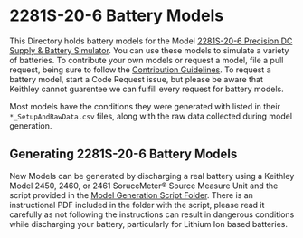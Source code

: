 # 2281S-20-6 Battery Models

This Directory holds battery models for the Model [2281S-20-6 Precision DC Supply & Battery Simulator](https://www.tek.com/tektronix-and-keithley-dc-power-supplies/2281s).  You can use these models to simulate a variety of batteries. To contribute your own models or request a model, file a pull request, being sure to follow the [Contribution Guidelines](../../../README.md#contributing).  To request a battery model, start a Code Request issue, but please be aware that Keithley cannot guarentee we can fulfill every request for battery models.

Most models have the conditions they were generated with listed in their `*_SetupAndRawData.csv` files, along with the raw data collected during model generation.

## Generating 2281S-20-6 Battery Models

New Models can be generated by discharging a real battery using a Keithley Model 2450, 2460, or 2461 SoruceMeter&reg; Source Measure Unit and the script provided in the [Model Generation Script Folder](./Model_Generation_Script).  There is an instructional PDF included in the folder with the script, please read it carefully as not following the instructions can result in dangerous conditions while discharging your battery, particularly for Lithium Ion based batteries.